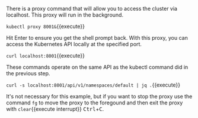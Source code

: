 There is a proxy command that will allow you to access the cluster via localhost. This proxy will run in the background.

`kubectl proxy 8001&`{{execute}}

Hit Enter to ensure you get the shell prompt back. With this proxy, you can access the Kubernetes API locally at the specified port.

`curl localhost:8001`{{execute}}

These commands operate on the same API  as the kubectl command did in the previous step.

`curl -s localhost:8001/api/v1/namespaces/default | jq .`{{execute}}

It's not necessary for this example, but if you want to stop the proxy use the command `fg` to move the proxy to the  foregound and then exit the proxy with ```clear```{{execute interrupt}} <kbd>Ctrl</kbd>+<kbd>C</kbd>.
